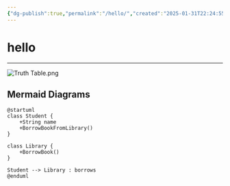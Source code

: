 ```yaml
---
{"dg-publish":true,"permalink":"/hello/","created":"2025-01-31T22:24:55.224+02:00","updated":"2025-02-03T20:02:40.268+02:00"}
---
```


# hello
---

![Truth Table.png](/img/user/assets/img/Truth%20Table.png)

## Mermaid Diagrams

```plantuml
@startuml
class Student {
    +String name
    +BorrowBookFromLibrary()
}

class Library {
    +BorrowBook()
}

Student --> Library : borrows
@enduml

```
